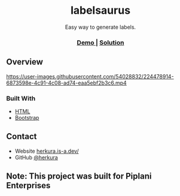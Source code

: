 
<h1 align="center">labelsaurus</h1>

<div align="center">
   Easy way to generate labels. 
</div>

<div align="center">
  <h3>
    <a href="https://github.com/herkura/labelsaurus">
      Demo
    </a>
    <span> | </span>
    <a href="https://labelsaurus.vercel.app/">
      Solution
    </a>
    </a>
  </h3>
</div>


<!-- OVERVIEW -->

## Overview



https://user-images.githubusercontent.com/54028832/224478914-6873598e-4c91-4c08-ad74-eaa5ebf2b3c6.mp4



### Built With

<!-- This section should list any major frameworks that you built your project using. Here are a few examples.-->

- [HTML]()
- [Bootstrap](https://getbootstrap.com/docs/5.0/getting-started/introduction/)
## Contact

- Website [herkura.is-a.dev/](https://herkura.is-a.dev/)
- GitHub [@herkura](https://{github.com/herkura})

## Note: This project was built for Piplani Enterprises

